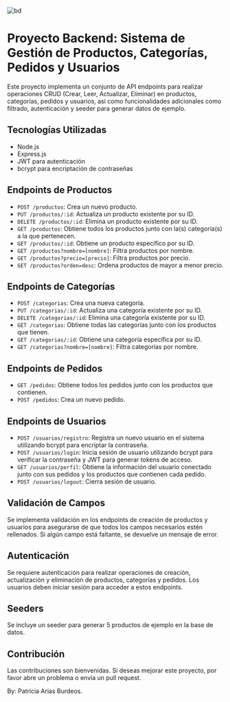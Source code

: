 

![bd](https://github.com/PatriciaAriasB/Proyecto-Backend/assets/162701100/5d81bb8a-6a96-470e-8d44-a1df8f941c22)



# Proyecto Backend: Sistema de Gestión de Productos, Categorías, Pedidos y Usuarios

Este proyecto implementa un conjunto de API endpoints para realizar operaciones CRUD (Crear, Leer, Actualizar, Eliminar) en productos, categorías, pedidos y usuarios, así como funcionalidades adicionales como filtrado, autenticación y seeder para generar datos de ejemplo.

## Tecnologías Utilizadas

- Node.js
- Express.js
- JWT para autenticación
- bcrypt para encriptación de contraseñas

## Endpoints de Productos

- `POST /productos`: Crea un nuevo producto.
- `PUT /productos/:id`: Actualiza un producto existente por su ID.
- `DELETE /productos/:id`: Elimina un producto existente por su ID.
- `GET /productos`: Obtiene todos los productos junto con la(s) categoría(s) a la que pertenecen.
- `GET /productos/:id`: Obtiene un producto específico por su ID.
- `GET /productos?nombre=[nombre]`: Filtra productos por nombre.
- `GET /productos?precio=[precio]`: Filtra productos por precio.
- `GET /productos?orden=desc`: Ordena productos de mayor a menor precio.

## Endpoints de Categorías

- `POST /categorias`: Crea una nueva categoría.
- `PUT /categorias/:id`: Actualiza una categoría existente por su ID.
- `DELETE /categorias/:id`: Elimina una categoría existente por su ID.
- `GET /categorias`: Obtiene todas las categorías junto con los productos que tienen.
- `GET /categorias/:id`: Obtiene una categoría específica por su ID.
- `GET /categorias?nombre=[nombre]`: Filtra categorías por nombre.

## Endpoints de Pedidos

- `GET /pedidos`: Obtiene todos los pedidos junto con los productos que contienen.
- `POST /pedidos`: Crea un nuevo pedido.

## Endpoints de Usuarios

- `POST /usuarios/registro`: Registra un nuevo usuario en el sistema utilizando bcrypt para encriptar la contraseña.
- `POST /usuarios/login`: Inicia sesión de usuario utilizando bcrypt para verificar la contraseña y JWT para generar tokens de acceso.
- `GET /usuarios/perfil`: Obtiene la información del usuario conectado junto con sus pedidos y los productos que contienen cada pedido.
- `POST /usuarios/logout`: Cierra sesión de usuario.

## Validación de Campos

Se implementa validación en los endpoints de creación de productos y usuarios para asegurarse de que todos los campos necesarios estén rellenados. Si algún campo está faltante, se devuelve un mensaje de error.

## Autenticación

Se requiere autenticación para realizar operaciones de creación, actualización y eliminación de productos, categorías y pedidos. Los usuarios deben iniciar sesión para acceder a estos endpoints.

## Seeders

Se incluye un seeder para generar 5 productos de ejemplo en la base de datos.

## Contribución

Las contribuciones son bienvenidas. Si deseas mejorar este proyecto, por favor abre un problema o envía un pull request.

By: Patricia Arias Burdeos.

